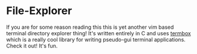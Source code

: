 # File-Explorer
If you are for some reason reading this this is yet another vim based terminal directory explorer thing! It's written entirely in C and uses [termbox](https://github.com/nsf/termbox) which is a really cool library for writing pseudo-gui terminal applications. Check it out! It's fun.
